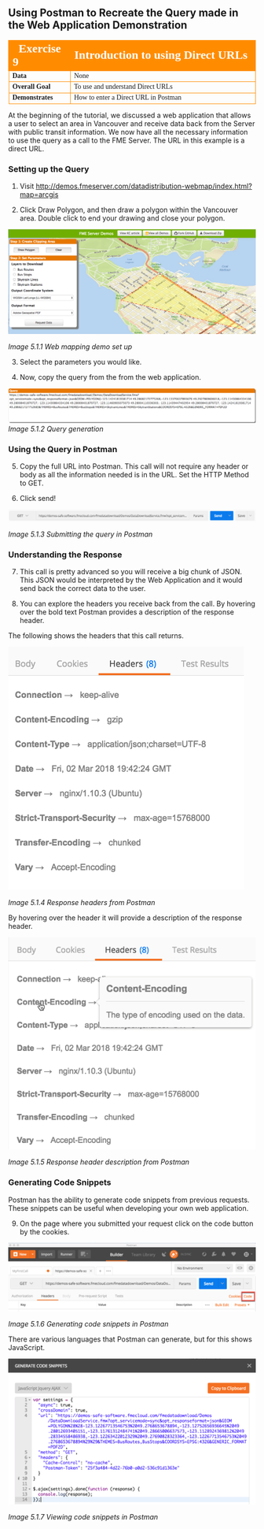 ## Using Postman to Recreate the Query made in the Web Application Demonstration

<table style="border-spacing: 0px;border-collapse: collapse;font-family:serif">
<tr>
<td width=25% style="vertical-align:middle;background-color:darkorange;border: 2px solid darkorange">
<i class="fa fa-cogs fa-lg fa-pull-left fa-fw" style="color:white;padding-right: 12px;vertical-align:text-top"></i>
<span style="color:white;font-size:x-large;font-weight: bold">Exercise 9 </span>
</td>
<td style="border: 2px solid darkorange;background-color:darkorange;color:white">
<span style="color:white;font-size:x-large;font-weight: bold">Introduction to using Direct URLs</span>
</td>
</tr>

<tr>
<td style="border: 1px solid darkorange; font-weight: bold">Data</td>
<td style="border: 1px solid darkorange">None</td>
</tr>

<tr>
<td style="border: 1px solid darkorange; font-weight: bold">Overall Goal</td>
<td style="border: 1px solid darkorange"> To use and understand Direct URLs </td>
</tr>

<tr>
<td style="border: 1px solid darkorange; font-weight: bold">Demonstrates</td>
<td style="border: 1px solid darkorange"> How to enter a Direct URL in Postman </td>
</tr>


</table>


At the beginning of the tutorial, we discussed a web application that
allows a user to select an area in Vancouver and receive data back from
the Server with public transit information. We now have all the
necessary information to use the query as a call to the FME Server. The
URL in this example is a direct URL.

### Setting up the Query

1) Visit
     http://demos.fmeserver.com/datadistribution-webmap/index.html?map=arcgis

2) Click Draw Polygon, and then draw a polygon within the Vancouver
    area. Double click to end your drawing and close your polygon.

![](./Images/image5.1.1.WebAppSetUp.png)

*Image 5.1.1 Web mapping demo set up*

3)   Select the parameters you would like.

4)   Now, copy the query from the from the web application.


![](./Images/image5.1.2.Query.png)
*Image 5.1.2 Query generation*

### Using the Query in Postman

5) Copy the full URL into Postman. This call will not require any
    header or body as all the information needed is in the URL. Set
    the HTTP Method to GET.

6)   Click send!

![](./Images/image5.1.3.SubmitQuery.png)

*Image 5.1.3 Submitting the query in Postman*

###  Understanding the Response

7)   This call is pretty advanced so you will receive a big chunk of
    JSON. This JSON would be interpreted by the Web Application and it
    would send back the correct data to the user.

8)   You can explore the headers you receive back from the call. By
    hovering over the bold text Postman provides a description of the
    response header.

The following shows the headers that this call returns.

![](./Images/image5.1.4.ResponseHeadersPostman.png)

*Image 5.1.4 Response headers from Postman*

By hovering over the header it will provide a description of the
response header.

![](./Images/image5.1.5.ResponseHeader.png)

*Image 5.1.5 Response header description from Postman*

### Generating Code Snippets

Postman has the ability to generate code snippets from previous
requests. These snippets can be useful when developing your own web
application.

9) On the page where you submitted your request click on the code button by
the cookies.

![](./Images/image5.1.6.CodeSnippets.png)

*Image 5.1.6 Generating code snippets in Postman*

There are various languages that Postman can generate, but for this
shows JavaScript.

![](./Images/image5.1.7.ViewCodeSnip.png)

*Image 5.1.7 Viewing code snippets in Postman*
